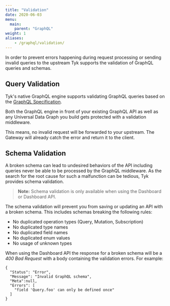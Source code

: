 ```yaml
---
title: "Validation"
date: 2020-06-03
menu:
  main:
    parent: "GraphQL"
weight: 1
aliases:
    - /graphql/validation/
---
```


In order to prevent errors happening during request processing or sending invalid queries to the upstream Tyk supports the validation of GraphQL queries and schemas.

## Query Validation
Tyk's native GraphQL engine supports validating GraphQL queries based on the [GraphQL Specification](http://spec.graphql.org/June2018/).

Both the GraphQL engine in front of your existing GraphQL API as well as any Universal Data Graph you build gets protected with a validation middleware.

This means, no invalid request will be forwarded to your upstream.
The Gateway will already catch the error and return it to the client.

## Schema Validation
A broken schema can lead to undesired behaviors of the API including queries never be able to be processed by the GraphQL middleware. As the search for the root cause for 
such a malfunction can be tedious, Tyk provides schema validation.

> **Note:** Schema validation is only available when using the Dashboard or Dashboard API.

The schema validation will prevent you from saving or updating an API with a broken schema. This includes schemas breaking the following rules:
 - No duplicated operation types (Query, Mutation, Subscription)
 - No duplicated type names
 - No duplicated field names
 - No duplicated enum values
 - No usage of unknown types

When using the Dashboard API the response for a broken schema will be a *400 Bad Request* with a body containing the validation errors. For example:
```
{
  "Status": "Error",
  "Message": "Invalid GraphQL schema",
  "Meta":null,
  "Errors": [
    "field 'Query.foo' can only be defined once"
  ]
}
```